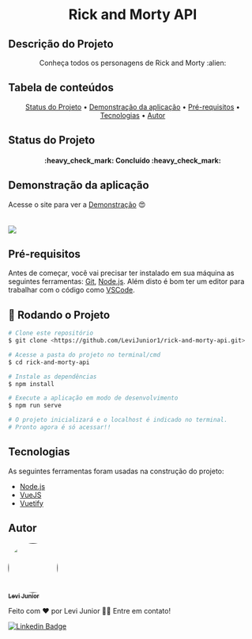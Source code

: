<h1 align="center"> Rick and Morty API </h1>

## Descrição do Projeto
<p align="center">Conheça todos os personagens de Rick and Morty :alien:</p>

## Tabela de conteúdos
<p align="center">
 <a href="#status-do-projeto">Status do Projeto</a> • 
 <a href="#demonstração-da-aplicação">Demonstração da aplicação</a> •
 <a href="#pré-requisitos">Pré-requisitos</a> •
 <a href="#tecnologias">Tecnologias</a> • 
 <a href="#autor">Autor</a>
</p>

## Status do Projeto
<h4 align="center"> 
 :heavy_check_mark: Concluído :heavy_check_mark:
</h4>

## Demonstração da aplicação
Acesse o site para ver a <a href="https://levijunior1.github.io/rick-and-morty-api/" target="_blank">Demonstração</a> :heart_eyes:
<br><br><br>
![](https://github.com/LeviJunior1/rick-and-morty-api/blob/master/src/assets/rick-and-morty.gif)


## Pré-requisitos

Antes de começar, você vai precisar ter instalado em sua máquina as seguintes ferramentas:
[Git](https://git-scm.com), [Node.js](https://nodejs.org/en/).
Além disto é bom ter um editor para trabalhar com o código como [VSCode](https://code.visualstudio.com/).

## :game_die: Rodando o Projeto

```bash
# Clone este repositório
$ git clone <https://github.com/LeviJunior1/rick-and-morty-api.git>

# Acesse a pasta do projeto no terminal/cmd
$ cd rick-and-morty-api

# Instale as dependências
$ npm install

# Execute a aplicação em modo de desenvolvimento
$ npm run serve

# O projeto inicializará e o localhost é indicado no terminal.
# Pronto agora é só acessar!!
```

## Tecnologias

As seguintes ferramentas foram usadas na construção do projeto:

- [Node.js](https://nodejs.org/en/)
- [VueJS](https://vuejs.org/)
- [Vuetify](https://vuetifyjs.com/en/)

## Autor

<a href="">
 <img style="border-radius: 50%;" src="https://avatars.githubusercontent.com/u/31253159?v=4" width="100px;" alt=""/>
 <br />
 <sub><b>Levi Junior</b></sub></a>

Feito com ❤️ por Levi Junior 👋🏽 Entre em contato!

[![Linkedin Badge](https://img.shields.io/badge/-Levi-blue?style=flat-square&logo=Linkedin&logoColor=white&link=https://www.linkedin.com/in/levi-junior-130719130/)](https://www.linkedin.com/in/levi-junior-130719130/) 
